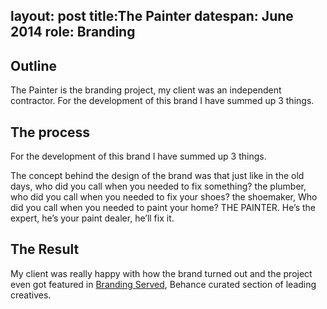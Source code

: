 layout: post
title:The Painter
datespan: June 2014
role: Branding
---

## Outline

The Painter is the branding project, my client was an independent contractor.
For the development of this brand I have summed up 3 things.

## The process

For the development of this brand I have summed up 3 things.

The concept behind the design of the brand was that just like in the old days, who did you call when you needed to fix something? the plumber, who did you call when you needed to fix your shoes? the shoemaker, Who did you call when you needed to paint your home? THE PAINTER. He’s the expert, he’s your paint dealer, he’ll fix it.

## The Result

My client was really happy with how the brand turned out and the project even got featured in [Branding Served](http://www.brandingserved.com/gallery/17927415/THE-PAINTER), Behance curated section of leading creatives. 
